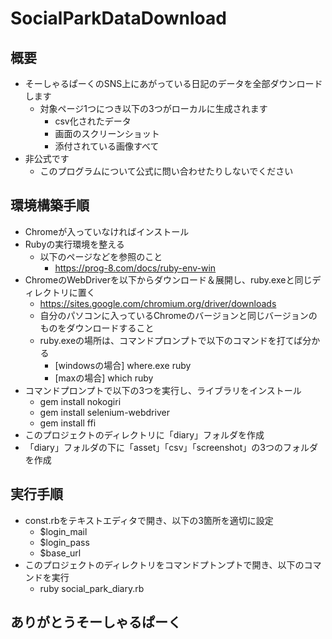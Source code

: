 # SocialParkDataDownload

## 概要
- そーしゃるぱーくのSNS上にあがっている日記のデータを全部ダウンロードします
  - 対象ページ1つにつき以下の3つがローカルに生成されます
    - csv化されたデータ
    - 画面のスクリーンショット
    - 添付されている画像すべて
- 非公式です
  - このプログラムについて公式に問い合わせたりしないでください

## 環境構築手順
- Chromeが入っていなければインストール
- Rubyの実行環境を整える
  - 以下のページなどを参照のこと
    - https://prog-8.com/docs/ruby-env-win
- ChromeのWebDriverを以下からダウンロード＆展開し、ruby.exeと同じディレクトリに置く
  - https://sites.google.com/chromium.org/driver/downloads
  - 自分のパソコンに入っているChromeのバージョンと同じバージョンのものをダウンロードすること
  - ruby.exeの場所は、コマンドプロンプトで以下のコマンドを打てば分かる
    - [windowsの場合] where.exe ruby
    - [maxの場合] which ruby
- コマンドプロンプトで以下の3つを実行し、ライブラリをインストール
  - gem install nokogiri
  - gem install selenium-webdriver
  - gem install ffi
- このプロジェクトのディレクトリに「diary」フォルダを作成
- 「diary」フォルダの下に「asset」「csv」「screenshot」の3つのフォルダを作成

## 実行手順
- const.rbをテキストエディタで開き、以下の3箇所を適切に設定
  - $login_mail
  - $login_pass
  - $base_url
- このプロジェクトのディレクトリをコマンドプトンプトで開き、以下のコマンドを実行
  - ruby social_park_diary.rb

## ありがとうそーしゃるぱーく